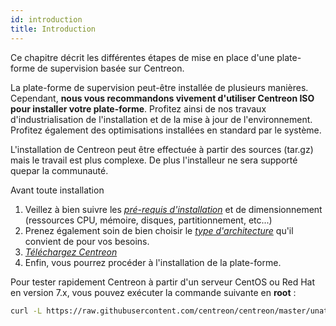 ```yaml
---
id: introduction
title: Introduction
---
```


Ce chapitre décrit les différentes étapes de mise en place d'une plate-forme de supervision basée sur Centreon.

La plate-forme de supervision peut-être installée de plusieurs manières. Cependant, **nous vous recommandons vivement
d'utiliser Centreon ISO pour installer votre plate-forme**. Profitez ainsi de nos travaux d'industrialisation de
l'installation et de la mise à jour de l'environnement. Profitez également des optimisations installées en standard par
le système.

L'installation de Centreon peut être effectuée à partir des sources (tar.gz) mais le travail est plus complexe. De plus
l'installeur ne sera supporté quepar la communauté.

Avant toute installation

1. Veillez à bien suivre les *[pré-requis d'installation](prerequisites.html/#prerequisites)* et de dimensionnement (ressources
  CPU, mémoire, disques, partitionnement, etc...)
2. Prenez également soin de bien choisir le *[type d'architecture](architectures.html)* qu'il convient de pour
  vos besoins.
3. *[Téléchargez Centreon](https://download.centreon.com/)*
4. Enfin, vous pourrez procéder à l'installation de la plate-forme.

Pour tester rapidement Centreon à partir d'un serveur CentOS ou Red Hat en version 7.x, vous pouvez exécuter la commande
suivante en **root** :

```Bash
curl -L https://raw.githubusercontent.com/centreon/centreon/master/unattended.sh | sh
```
